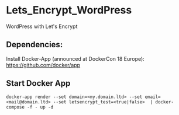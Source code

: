 # Lets_Encrypt_WordPress
WordPress with Let's Encrypt


## Dependencies:
Install Docker-App (announced at DockerCon 18 Europe): https://github.com/docker/app

## Start Docker App
```
docker-app render --set domain=<my.domain.ltd> --set email=<mail@domain.ltd> --set letsencrypt_test=<true|false>  | docker-compose -f - up -d
```
